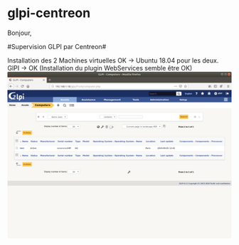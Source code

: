 # glpi-centreon
Bonjour, 

#Supervision GLPI par Centreon#

Installation des 2 Machines virtuelles OK -> Ubuntu 18.04 pour les deux.  
GlPI -> OK (Installation du plugin WebServices semble être OK) ![Test Image 1](GLPI1.png)

